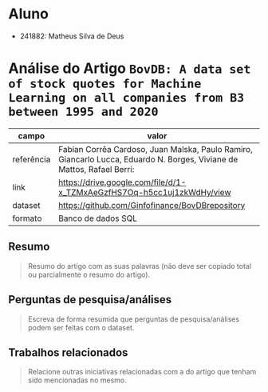 # Aluno

- 241882: Matheus Silva de Deus

# Análise do Artigo `BovDB: A data set of stock quotes for Machine Learning on all companies from B3 between 1995 and 2020`

| campo      | valor                                                                                                                  |
| ---------- | ---------------------------------------------------------------------------------------------------------------------- |
| referência | Fabian Corrêa Cardoso, Juan Malska, Paulo Ramiro, Giancarlo Lucca, Eduardo N. Borges, Viviane de Mattos, Rafael Berri: |
| link       | https://drive.google.com/file/d/1-x_TZMxAeGzfHS7Oq-h5cc1uj1zkWdHy/view                                                 |
| dataset    | https://github.com/Ginfofinance/BovDBrepository                                                                        |
| formato    | Banco de dados SQL                                                                                                     |

## Resumo

> Resumo do artigo com as suas palavras (não deve ser copiado total ou parcialmente o resumo do artigo).

## Perguntas de pesquisa/análises

> Escreva de forma resumida que perguntas de pesquisa/análises podem ser feitas com o dataset.

## Trabalhos relacionados

> Relacione outras iniciativas relacionadas com a do artigo que tenham sido mencionadas no mesmo.
